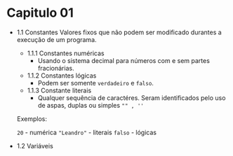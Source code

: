 # Capitulo 01

- 1.1 Constantes
     Valores fixos que não podem ser modificado durantes a execução de um programa.

  - 1.1.1 Constantes numéricas
    * Usando o sistema decimal para números com e sem partes fracionárias.
  - 1.1.2 Constantes lógicas
    * Podem ser somente `verdadeiro` e `falso`.
  - 1.1.3 Constante literais
    * Qualquer sequência de caractéres. Seram identificados pelo uso de aspas, duplas ou simples `"" , ''`

  Exemplos:

    `20` - numérica
    `"Leandro"` - literais
    `falso` - lógicas

- 1.2 Variáveis

  